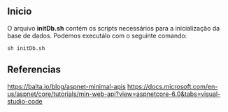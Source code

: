 ## Inicio

O arquivo **initDb.sh** contém os scripts necessários para a inicialização da base de dados. Podemos executálo com o seguinte comando:
```
sh initDb.sh
```


## Referencias

<https://balta.io/blog/aspnet-minimal-apis>
<https://docs.microsoft.com/en-us/aspnet/core/tutorials/min-web-api?view=aspnetcore-6.0&tabs=visual-studio-code>